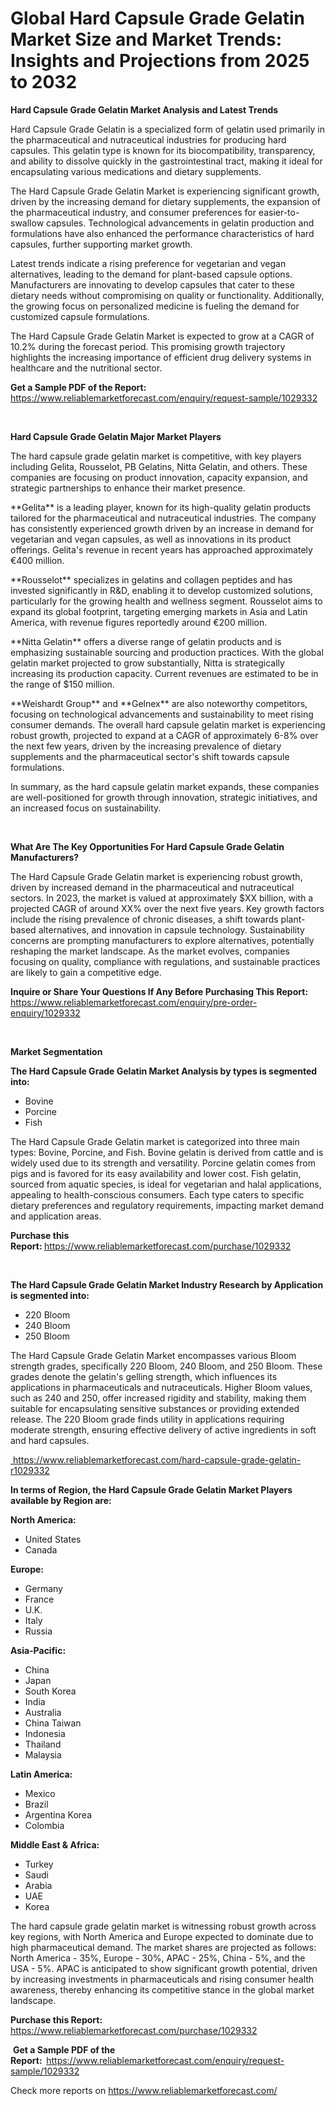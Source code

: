 <p><h1>Global Hard Capsule Grade Gelatin Market Size and Market Trends: Insights and Projections from 2025 to 2032</h1></p><p><strong>Hard Capsule Grade Gelatin Market Analysis and Latest Trends</strong></p>
<p><p>Hard Capsule Grade Gelatin is a specialized form of gelatin used primarily in the pharmaceutical and nutraceutical industries for producing hard capsules. This gelatin type is known for its biocompatibility, transparency, and ability to dissolve quickly in the gastrointestinal tract, making it ideal for encapsulating various medications and dietary supplements.</p><p>The Hard Capsule Grade Gelatin Market is experiencing significant growth, driven by the increasing demand for dietary supplements, the expansion of the pharmaceutical industry, and consumer preferences for easier-to-swallow capsules. Technological advancements in gelatin production and formulations have also enhanced the performance characteristics of hard capsules, further supporting market growth.</p><p>Latest trends indicate a rising preference for vegetarian and vegan alternatives, leading to the demand for plant-based capsule options. Manufacturers are innovating to develop capsules that cater to these dietary needs without compromising on quality or functionality. Additionally, the growing focus on personalized medicine is fueling the demand for customized capsule formulations.</p><p>The Hard Capsule Grade Gelatin Market is expected to grow at a CAGR of 10.2% during the forecast period. This promising growth trajectory highlights the increasing importance of efficient drug delivery systems in healthcare and the nutritional sector.</p></p>
<p><strong>Get a Sample PDF of the Report:&nbsp;</strong> <a href="https://www.reliablemarketforecast.com/enquiry/request-sample/1029332?utm_campaign=3567&utm_medium=2&utm_source=Github&utm_content=ia&utm_term=21032025&utm_id=hard-capsule-grade-gelatin">https://www.reliablemarketforecast.com/enquiry/request-sample/1029332</a></p>
<p>&nbsp;</p>
<p><strong>Hard Capsule Grade Gelatin Major Market Players</strong></p>
<p><p>The hard capsule grade gelatin market is competitive, with key players including Gelita, Rousselot, PB Gelatins, Nitta Gelatin, and others. These companies are focusing on product innovation, capacity expansion, and strategic partnerships to enhance their market presence.</p><p>**Gelita** is a leading player, known for its high-quality gelatin products tailored for the pharmaceutical and nutraceutical industries. The company has consistently experienced growth driven by an increase in demand for vegetarian and vegan capsules, as well as innovations in its product offerings. Gelita's revenue in recent years has approached approximately €400 million.</p><p>**Rousselot** specializes in gelatins and collagen peptides and has invested significantly in R&D, enabling it to develop customized solutions, particularly for the growing health and wellness segment. Rousselot aims to expand its global footprint, targeting emerging markets in Asia and Latin America, with revenue figures reportedly around €200 million.</p><p>**Nitta Gelatin** offers a diverse range of gelatin products and is emphasizing sustainable sourcing and production practices. With the global gelatin market projected to grow substantially, Nitta is strategically increasing its production capacity. Current revenues are estimated to be in the range of $150 million.</p><p>**Weishardt Group** and **Gelnex** are also noteworthy competitors, focusing on technological advancements and sustainability to meet rising consumer demands. The overall hard capsule gelatin market is experiencing robust growth, projected to expand at a CAGR of approximately 6-8% over the next few years, driven by the increasing prevalence of dietary supplements and the pharmaceutical sector's shift towards capsule formulations.</p><p>In summary, as the hard capsule gelatin market expands, these companies are well-positioned for growth through innovation, strategic initiatives, and an increased focus on sustainability.</p></p>
<p>&nbsp;</p>
<p><strong>What Are The Key Opportunities For Hard Capsule Grade Gelatin Manufacturers?</strong></p>
<p><p>The Hard Capsule Grade Gelatin market is experiencing robust growth, driven by increased demand in the pharmaceutical and nutraceutical sectors. In 2023, the market is valued at approximately $XX billion, with a projected CAGR of around XX% over the next five years. Key growth factors include the rising prevalence of chronic diseases, a shift towards plant-based alternatives, and innovation in capsule technology. Sustainability concerns are prompting manufacturers to explore alternatives, potentially reshaping the market landscape. As the market evolves, companies focusing on quality, compliance with regulations, and sustainable practices are likely to gain a competitive edge.</p></p>
<p><strong>Inquire or Share Your Questions If Any Before Purchasing This Report:</strong> <a href="https://www.reliablemarketforecast.com/enquiry/pre-order-enquiry/1029332?utm_campaign=3567&utm_medium=2&utm_source=Github&utm_content=ia&utm_term=21032025&utm_id=hard-capsule-grade-gelatin">https://www.reliablemarketforecast.com/enquiry/pre-order-enquiry/1029332</a></p>
<p>&nbsp;</p>
<p><strong>Market Segmentation</strong></p>
<p><strong>The Hard Capsule Grade Gelatin Market Analysis by types is segmented into:</strong></p>
<p><ul><li>Bovine</li><li>Porcine</li><li>Fish</li></ul></p>
<p><p>The Hard Capsule Grade Gelatin market is categorized into three main types: Bovine, Porcine, and Fish. Bovine gelatin is derived from cattle and is widely used due to its strength and versatility. Porcine gelatin comes from pigs and is favored for its easy availability and lower cost. Fish gelatin, sourced from aquatic species, is ideal for vegetarian and halal applications, appealing to health-conscious consumers. Each type caters to specific dietary preferences and regulatory requirements, impacting market demand and application areas.</p></p>
<p><strong>Purchase this Report:&nbsp;</strong><a href="https://www.reliablemarketforecast.com/purchase/1029332?utm_campaign=3567&utm_medium=2&utm_source=Github&utm_content=ia&utm_term=21032025&utm_id=hard-capsule-grade-gelatin">https://www.reliablemarketforecast.com/purchase/1029332</a></p>
<p>&nbsp;</p>
<p><strong>The Hard Capsule Grade Gelatin Market Industry Research by Application is segmented into:</strong></p>
<p><ul><li>220 Bloom</li><li>240 Bloom</li><li>250 Bloom</li></ul></p>
<p><p>The Hard Capsule Grade Gelatin Market encompasses various Bloom strength grades, specifically 220 Bloom, 240 Bloom, and 250 Bloom. These grades denote the gelatin's gelling strength, which influences its applications in pharmaceuticals and nutraceuticals. Higher Bloom values, such as 240 and 250, offer increased rigidity and stability, making them suitable for encapsulating sensitive substances or providing extended release. The 220 Bloom grade finds utility in applications requiring moderate strength, ensuring effective delivery of active ingredients in soft and hard capsules.</p></p>
<p><a href="https://www.reliablemarketforecast.com/hard-capsule-grade-gelatin-r1029332?utm_campaign=3567&utm_medium=2&utm_source=Github&utm_content=ia&utm_term=21032025&utm_id=hard-capsule-grade-gelatin">&nbsp;https://www.reliablemarketforecast.com/hard-capsule-grade-gelatin-r1029332</a></p>
<p><strong>In terms of Region, the Hard Capsule Grade Gelatin Market Players available by Region are:</strong></p>
<p>
    <p> <strong> North America: </strong>
        <ul>
            <li>United States</li>
            <li>Canada</li>
        </ul>
        </p> 
    <p> <strong> Europe: </strong>
        <ul>
            <li>Germany</li>
            <li>France</li>
            <li>U.K.</li>
            <li>Italy</li>
            <li>Russia</li>
        </ul>
        </p> 
    <p> <strong> Asia-Pacific: </strong>
        <ul>
            <li>China</li>
            <li>Japan</li>
            <li>South Korea</li>
            <li>India</li>
            <li>Australia</li>
            <li>China Taiwan</li>
            <li>Indonesia</li>
            <li>Thailand</li>
            <li>Malaysia</li>
        </ul>
        </p> 
    <p> <strong> Latin America: </strong>
        <ul>
            <li>Mexico</li>
            <li>Brazil</li>
            <li>Argentina Korea</li>
            <li>Colombia</li>
        </ul>
        </p> 
    <p> <strong> Middle East & Africa: </strong>
        <ul>
            <li>Turkey</li>
            <li>Saudi</li>
            <li>Arabia</li>
            <li>UAE</li>
            <li>Korea</li>
        </ul>
    </p>
    </p>
<p><p>The hard capsule grade gelatin market is witnessing robust growth across key regions, with North America and Europe expected to dominate due to high pharmaceutical demand. The market shares are projected as follows: North America - 35%, Europe - 30%, APAC - 25%, China - 5%, and the USA - 5%. APAC is anticipated to show significant growth potential, driven by increasing investments in pharmaceuticals and rising consumer health awareness, thereby enhancing its competitive stance in the global market landscape.</p></p>
<p><strong>Purchase this Report: </strong><a href="https://www.reliablemarketforecast.com/purchase/1029332?utm_campaign=3567&utm_medium=2&utm_source=Github&utm_content=ia&utm_term=21032025&utm_id=hard-capsule-grade-gelatin">https://www.reliablemarketforecast.com/purchase/1029332</a></p>
<p>&nbsp;<strong>Get a Sample PDF of the Report:&nbsp;&nbsp;</strong><a href="https://www.reliablemarketforecast.com/enquiry/request-sample/1029332?utm_campaign=3567&utm_medium=2&utm_source=Github&utm_content=ia&utm_term=21032025&utm_id=hard-capsule-grade-gelatin">https://www.reliablemarketforecast.com/enquiry/request-sample/1029332</a></p>
<p><strong></strong></p>
<p>Check more reports on <a href="https://www.reliablemarketforecast.com/?utm_campaign=3567&utm_medium=2&utm_source=Github&utm_content=ia&utm_term=21032025&utm_id=hard-capsule-grade-gelatin">https://www.reliablemarketforecast.com/</a></p>